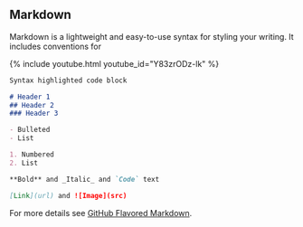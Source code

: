 ## Markdown

Markdown is a lightweight and easy-to-use syntax for styling your writing. It includes conventions for

{% include youtube.html youtube_id="Y83zrODz-lk" %}

```markdown
Syntax highlighted code block

# Header 1
## Header 2
### Header 3

- Bulleted
- List

1. Numbered
2. List

**Bold** and _Italic_ and `Code` text

[Link](url) and ![Image](src)
```

For more details see [GitHub Flavored Markdown](https://guides.github.com/features/mastering-markdown/).

